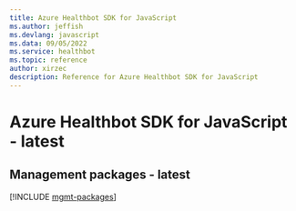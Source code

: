 ```yaml
---
title: Azure Healthbot SDK for JavaScript
ms.author: jeffish
ms.devlang: javascript
ms.data: 09/05/2022
ms.service: healthbot
ms.topic: reference
author: xirzec
description: Reference for Azure Healthbot SDK for JavaScript
---
```

# Azure Healthbot SDK for JavaScript - latest

## Management packages - latest
[!INCLUDE [mgmt-packages](healthbot-mgmt-index.md)]